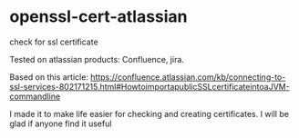 # openssl-cert-atlassian
check for ssl certificate 

Tested on atlassian products: Confluence, jira. 

Based on this article:
https://confluence.atlassian.com/kb/connecting-to-ssl-services-802171215.html#HowtoimportapublicSSLcertificateintoaJVM-commandline

I made it to make life easier for checking and creating certificates. I will be glad if anyone find it useful

